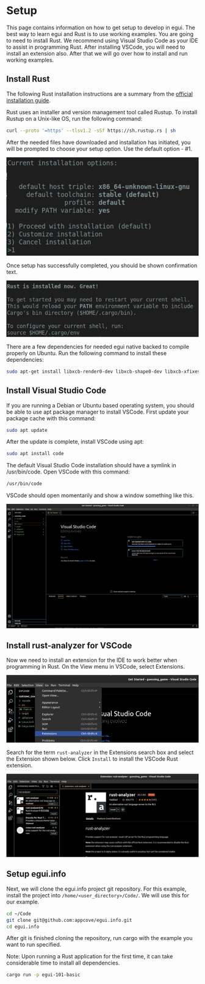 # Setup

This page contains information on how to get setup to develop in egui. The best way to learn egui and Rust is to use working examples. You are going to need to install Rust. We recommend using Visual Studio Code as your IDE to assist in programming Rust. After installing VSCode, you will need to install an extension also. After that we will go over how to install and run working examples.

## Install Rust

The following Rust installation instructions are a summary from the [official installation guide](https://www.rust-lang.org/learn/get-started).

Rust uses an installer and version management tool called Rustup. To install Rustup on a Unix-like OS, run the following command:

```bash
curl --proto '=https' --tlsv1.2 -sSf https://sh.rustup.rs | sh
```

After the needed files have downloaded and installation has initiated, you will be prompted to choose your setup option. Use the default option - #1.

![Rustup Setup Options](rust-setup-options.png)

Once setup has successfully completed, you should be shown confirmation text.

![Rustup Is Installed](rust-is-installed.png)

There are a few dependencies for needed egui native backed to compile properly on Ubuntu. Run the following command to install these dependencies:

```bash
sudo apt-get install libxcb-render0-dev libxcb-shape0-dev libxcb-xfixes0-dev libspeechd-dev libxkbcommon-dev libssl-dev
```

## Install Visual Studio Code

If you are running a Debian or Ubuntu based operating system, you should be able to use apt package manager to install VSCode. First update your package cache with this command:

```bash
sudo apt update
```

After the update is complete, install VSCode using apt:

```bash
sudo apt install code
```

The default Visual Studio Code installation should have a symlink in /usr/bin/code. Open VSCode with this command:

```bash
/usr/bin/code
```

VSCode should open momentarily and show a window something like this.

![Open VSCode](open-vscode.png)

## Install rust-analyzer for VSCode

Now we need to install an extension for the IDE to work better when programming in Rust. On the View menu in VSCode, select Extensions.

![View Extensions](open-vscode-extensions.png)

Search for the term `rust-analyzer` in the Extensions search box and select the Extension shown below. Click `Install` to install the VSCode Rust extension.

![Select rust-analyzer extension](select-rust-analyzer.png)

## Setup egui.info

Next, we will clone the egui.info project git repository. For this example, install the project into `/home/<user_directory>/Code/`. We will use this for our example.

```bash
cd ~/Code
git clone git@github.com:appcove/egui.info.git
cd egui.info
```

After git is finished cloning the repository, run cargo with the example you want to run specified.

Note: Upon running a Rust application for the first time, it can take considerable time to install all dependencies.

```bash
cargo run -p egui-101-basic
```





